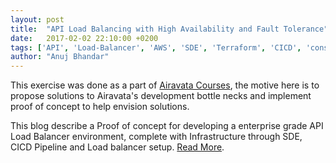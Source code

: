 ```yaml
---
layout: post
title:  "API Load Balancing with High Availability and Fault Tolerance"
date:   2017-02-02 22:10:00 +0200
tags: ['API', 'Load-Balancer', 'AWS', 'SDE', 'Terraform', 'CICD', 'consul', 'Fabio', 'HAProxy']
author: "Anuj Bhandar"
---
```

This exercise was done as a part of [Airavata Courses](http://courses.airavata.org/), the motive here is to propose solutions to Airavata's development bottle necks and implement proof of concept to help envision solutions.

This blog describe a Proof of concept for developing a enterprise grade API Load Balancer environment, complete with Infrastructure through SDE, CICD Pipeline and Load balancer setup. [Read More](blogs/API-loadbalance-blog).
